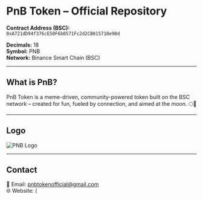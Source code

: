 # PnB Token – Official Repository

**Contract Address (BSC):**  
`0xA721dD94f376cE50F6b0571Fc2d2CB015710e90d`

**Decimals:** 18  
**Symbol:** PNB  
**Network:** Binance Smart Chain (BSC)

---

## What is PnB?

PnB Token is a meme-driven, community-powered token built on the BSC network – created for fun, fueled by connection, and aimed at the moon. 🌕🚀

---

## Logo
![PNB Logo](https://raw.githubusercontent.com/serdarserdar11/PnBToken-official/main/assets/blockchains/smartchain/assets/0xA721dD94f376cE50F6b0571Fc2d2CB015710e90d/logo.png)







---

## Contact

📧 Email: pnbtokenofficial@gmail.com  
🌐 Website: (
